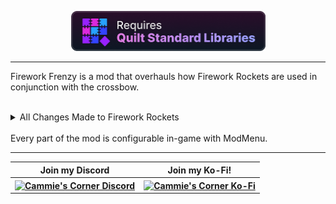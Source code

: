 <p align="center">
    <a href="https://modrinth.com/mod/qsl"><img src="https://raw.githubusercontent.com/intergrav/devins-badges/v3/assets/cozy/requires/quilt-standard-libraries_64h.png" width="311" height="64" title="Quilt Standard Libraries" alt="Quilt Standard Libraries"></a>
</p>

---

Firework Frenzy is a mod that overhauls how Firework Rockets are used in conjunction with the crossbow.

<br>

<details>
    <summary>All Changes Made to Firework Rockets</summary>

---
- Self-damage no longer gives invincibility frames
- Damage now scales linearly with the number of Firework Stars
  - Base-damage of Firework Rockets reduced from 6 to 3
  - Tooltip displays maximum damage of Firework Rocket
  - Does not affect Firework Rockets used for Elytra Flight
- Rocket Jumping exists
  - Knockback based on Firework Stars in Firework Rocket

**Damage Table:**

| Firework Stars | Vanilla Damage | FireworkFix Damage* |
| :------------: | :------------: | :-----------------: |
| 0              | 0.0            | 0.0                 |
| 1              | 6.0            | 3.0                 |
| 2              | 8.0            | 6.0                 |
| 3              | 10.0           | 9.0                |
| 4              | 12.0           | 12.0                |
| 5              | 14.0           | 15.0                |
| 6              | 16.0           | 18.0                |
| 7              | 17.0           | 21.0                |
---
</details>
<br>
Every part of the mod is configurable in-game with ModMenu.

---

<table align="center">
    <tr>
        <th><b>Join my Discord</b></th>
        <th><b>Join my Ko-Fi!</b></th>
    </tr>
    <tr>
        <th><a href="https://discord.gg/f5dFYWX"><img src="https://cammiescorner.dev/images/extras/discord.png" width="150" height="150" title="Cammie's Corner Discord" alt="Cammie's Corner Discord"></a></th>
        <th><a href="https://www.ko-fi.com/camellias_"><img src="https://cammiescorner.dev/images/extras/kofi.png" width="150" height="150" title="Cammie's Corner Ko-Fi" alt="Cammie's Corner Ko-Fi"></a></th>
    </tr>
</table>
